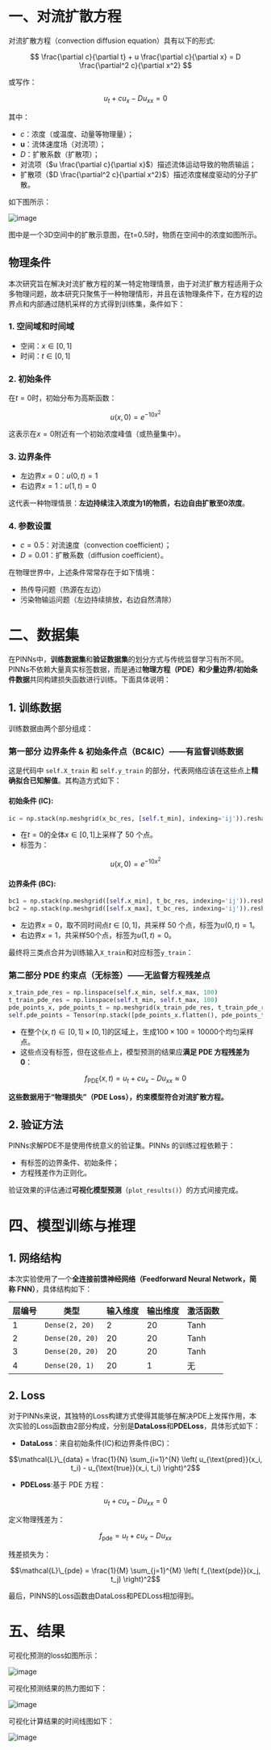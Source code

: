 # 一、对流扩散方程
对流扩散方程（convection diffusion equation）具有以下的形式:

$$
\frac{\partial c}{\partial t} + u \frac{\partial c}{\partial x} = D \frac{\partial^2 c}{\partial x^2}
$$

或写作：

$$u_t + c u_x - D u_{xx}=0$$

其中：
- $c$：浓度（或温度、动量等物理量）；
- $\mathbf{u}$：流体速度场（对流项）；
- $D$：扩散系数（扩散项）；
- 对流项（$`u \frac{\partial c}{\partial x}`$）描述流体运动导致的物质输运；
- 扩散项（$`D \frac{\partial^2 c}{\partial x^2}`$）描述浓度梯度驱动的分子扩散。

如下图所示：

![image](https://github.com/WoBiGaoSiQiangYiDian/Solving-Convection-Diffusion-Equation-with-PINNs/blob/main/image/%E5%AF%B9%E6%B5%81%E6%89%A9%E6%95%A3%E9%97%AE%E9%A2%98%E7%A4%BA%E6%84%8F%E5%9B%BE.png)

图中是一个3D空间中的扩散示意图，在t=0.5时，物质在空间中的浓度如图所示。
## 物理条件
本次研究旨在解决对流扩散方程的某一特定物理情景，由于对流扩散方程适用于众多物理问题，故本研究只聚焦于一种物理情形，并且在该物理条件下，在方程的边界点和内部通过随机采样的方式得到训练集，条件如下：
### 1. 空间域和时间域
- 空间：$`x \in [0, 1]`$
- 时间：$`t \in [0, 1]`$
### 2. 初始条件
在$`t=0`$时，初始分布为高斯函数：

$$u(x, 0) = e^{-10x^2}$$

这表示在$`x = 0`$附近有一个初始浓度峰值（或热量集中）。
### 3. 边界条件
- 左边界$`x = 0`$：$`u(0, t) = 1`$
- 右边界$`x = 1`$：$`u(1, t) = 0`$

这代表一种物理情景：**左边持续注入浓度为1的物质，右边自由扩散至0浓度**。
### 4. 参数设置
- $`c = 0.5`$：对流速度（convection coefficient）；
- $`D = 0.01`$：扩散系数（diffusion coefficient）。

在物理世界中，上述条件常常存在于如下情境：
- 热传导问题（热源在左边）
- 污染物输运问题（左边持续排放，右边自然清除）
# 二、数据集
在PINNs中，**训练数据集**和**验证数据集**的划分方式与传统监督学习有所不同。PINNs不依赖大量真实标签数据，而是通过**物理方程（PDE）和少量边界/初始条件数据**共同构建损失函数进行训练。下面具体说明：
## 1. 训练数据
训练数据由两个部分组成：
### 第一部分 **边界条件 & 初始条件点（BC&IC）**——有监督训练数据
这是代码中 `self.X_train` 和 `self.y_train` 的部分，代表网络应该在这些点上**精确拟合已知解值**。其构造方式如下：
#### 初始条件 (IC):
```python
ic = np.stack(np.meshgrid(x_bc_res, [self.t_min], indexing='ij')).reshape(2, -1).T
```
- 在$`t=0`$的全体$`x \in [0, 1]`$上采样了 50 个点。
- 标签为：

$$u(x, 0) = e^{-10x^2}$$

#### 边界条件 (BC):
```python
bc1 = np.stack(np.meshgrid([self.x_min], t_bc_res, indexing='ij')).reshape(2, -1).T
bc2 = np.stack(np.meshgrid([self.x_max], t_bc_res, indexing='ij')).reshape(2, -1).T
```
- 左边界$`x=0`$，取不同时间点$`t \in [0, 1]`$，共采样 50 个点，标签为$`u(0,t)=1`$。
- 右边界$`x=1`$，共采样50个点，标签为$`u(1,t)=0`$。

最终将三类点合并为训练输入`X_train`和对应标签`y_train`：

### 第二部分 **PDE 约束点（无标签）**——无监督方程残差点
```python
x_train_pde_res = np.linspace(self.x_min, self.x_max, 100)
t_train_pde_res = np.linspace(self.t_min, self.t_max, 100)
pde_points_x, pde_points_t = np.meshgrid(x_train_pde_res, t_train_pde_res, indexing='ij')
self.pde_points = Tensor(np.stack([pde_points_x.flatten(), pde_points_t.flatten()], axis=1), mindspore.float32)
```
- 在整个$`(x, t) \in [0, 1] \times [0, 1]`$的区域上，生成$`100 \times 100 = 10000`$个均匀采样点。
- 这些点没有标签，但在这些点上，模型预测的结果应**满足 PDE 方程残差为 0**：

$$f_{\text{PDE}}(x, t) = u_t + c u_x - D u_{xx} \approx 0$$

**这些数据用于“物理损失”（PDE Loss），约束模型符合对流扩散方程。**
## 2. 验证方法
PINNs求解PDE不是使用传统意义的验证集。PINNs 的训练过程依赖于：
- 有标签的边界条件、初始条件；
- 方程残差作为正则化。

验证效果的评估通过**可视化模型预测**（`plot_results()`）的方式间接完成。
# 四、模型训练与推理
## 1. 网络结构
本次实验使用了一个**全连接前馈神经网络（Feedforward Neural Network，简称 FNN）**，具体结构如下：

|层编号|类型|输入维度|输出维度|激活函数|
|---|---|---|---|---|
|1|`Dense(2, 20)`|2|20|Tanh|
|2|`Dense(20, 20)`|20|20|Tanh|
|3|`Dense(20, 20)`|20|20|Tanh|
|4|`Dense(20, 1)`|20|1|无|
## 2. Loss
对于PINNs来说，其独特的Loss构建方式使得其能够在解决PDE上发挥作用，本次实验的Loss函数由2部分构成，分别是**DataLoss**和**PDELoss**，具体形式如下：
- **DataLoss**：来自初始条件(IC)和边界条件(BC)：

$$\mathcal{L}\_{data} = \frac{1}{N} \sum_{i=1}^{N} \left( u_{\text{pred}}(x_i, t_i) - u_{\text{true}}(x_i, t_i) \right)^2$$

- **PDELoss**:基于 PDE 方程：

$$u_t + c u_x - D u_{xx} = 0$$

定义物理残差为：

$$f_{\text{pde}} = u_t + c u_x - D u_{xx}$$

残差损失为：

$$\mathcal{L}\_{pde} = \frac{1}{M} \sum_{j=1}^{M} \left( f_{\text{pde}}(x_j, t_j) \right)^2$$

最后，PINNS的Loss函数由DataLoss和PEDLoss相加得到。
# 五、结果
可视化预测的loss如图所示：

![image](https://github.com/WoBiGaoSiQiangYiDian/Solving-Convection-Diffusion-Equation-with-PINNs/blob/main/image/loss.png)

可视化预测结果的热力图如下：

![image](https://github.com/WoBiGaoSiQiangYiDian/Solving-Convection-Diffusion-Equation-with-PINNs/blob/main/image/heatmap.png)

可视化计算结果的时间线图如下：

![image](https://github.com/WoBiGaoSiQiangYiDian/Solving-Convection-Diffusion-Equation-with-PINNs/blob/main/image/linemap.png)



